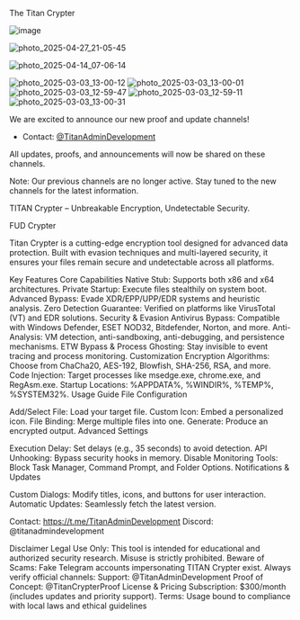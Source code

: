 The Titan Crypter  

 ![image](https://github.com/user-attachments/assets/54a79e7c-7313-4467-ac39-b0c9d6dc7265)


![photo_2025-04-27_21-05-45](https://github.com/user-attachments/assets/7a83d23f-94a1-4835-92be-410cf263ffa7)


![photo_2025-04-14_07-06-14](https://github.com/user-attachments/assets/37dd62ef-12ca-4ef7-96bd-9c69a86511c6)


![photo_2025-03-03_13-00-12](https://github.com/user-attachments/assets/afa9abb7-74a0-426b-9825-50d936ffbcf8)
![photo_2025-03-03_13-00-01](https://github.com/user-attachments/assets/18617521-9335-4cc4-862a-6f2250f51e5f)
![photo_2025-03-03_12-59-47](https://github.com/user-attachments/assets/b40cde18-9d05-43bb-9ddb-9d87be0cb219)
![photo_2025-03-03_12-59-11](https://github.com/user-attachments/assets/473c180a-da53-4993-b48f-db9c845a36ff)
![photo_2025-03-03_13-00-31](https://github.com/user-attachments/assets/af1164aa-c441-498b-913f-ca3eaf349a7f)


We are excited to announce our new proof and update channels!  

- Contact: [@TitanAdminDevelopment](https://t.me/TitanAdminDevelopment)  
 

All updates, proofs, and announcements will now be shared on these channels.  
 

Note: Our previous channels are no longer active. Stay tuned to the new channels for the latest information.  

TITAN Crypter – Unbreakable Encryption, Undetectable Security.

FUD Crypter

Titan Crypter is a cutting-edge encryption tool designed for advanced data protection. Built with evasion techniques and multi-layered security, it ensures your files remain secure and undetectable across all platforms.

Key Features
Core Capabilities
Native Stub: Supports both x86 and x64 architectures.
Private Startup: Execute files stealthily on system boot.
Advanced Bypass: Evade XDR/EPP/UPP/EDR systems and heuristic analysis.
Zero Detection Guarantee: Verified on platforms like VirusTotal (VT) and EDR solutions.
Security & Evasion
Antivirus Bypass: Compatible with Windows Defender, ESET NOD32, Bitdefender, Norton, and more.
Anti-Analysis: VM detection, anti-sandboxing, anti-debugging, and persistence mechanisms.
ETW Bypass & Process Ghosting: Stay invisible to event tracing and process monitoring.
Customization
Encryption Algorithms: Choose from ChaCha20, AES-192, Blowfish, SHA-256, RSA, and more.
Code Injection: Target processes like msedge.exe, chrome.exe, and RegAsm.exe.
Startup Locations: %APPDATA%, %WINDIR%, %TEMP%, %SYSTEM32%.
Usage Guide
File Configuration

Add/Select File: Load your target file.
Custom Icon: Embed a personalized icon.
File Binding: Merge multiple files into one.
Generate: Produce an encrypted output.
Advanced Settings

Execution Delay: Set delays (e.g., 35 seconds) to avoid detection.
API Unhooking: Bypass security hooks in memory.
Disable Monitoring Tools: Block Task Manager, Command Prompt, and Folder Options.
Notifications & Updates

Custom Dialogs: Modify titles, icons, and buttons for user interaction.
Automatic Updates: Seamlessly fetch the latest version.

Contact: https://t.me/TitanAdminDevelopment
Discord: @titanadmindevelopment

Disclaimer
Legal Use Only: This tool is intended for educational and authorized security research. Misuse is strictly prohibited.
Beware of Scams: Fake Telegram accounts impersonating TITAN Crypter exist. Always verify official channels:
Support: @TitanAdminDevelopment
Proof of Concept: @TitanCrypterProof
License & Pricing
Subscription: $300/month (includes updates and priority support).
Terms: Usage bound to compliance with local laws and ethical guidelines
